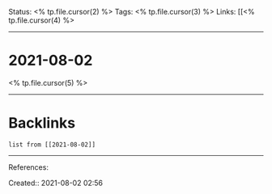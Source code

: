
Status: <% tp.file.cursor(2) %>
Tags: <% tp.file.cursor(3) %>
Links: [[<% tp.file.cursor(4) %>
___
# 2021-08-02
<% tp.file.cursor(5) %>
___
# Backlinks
```dataview
list from [[2021-08-02]]
```
___
References:

Created:: 2021-08-02 02:56
